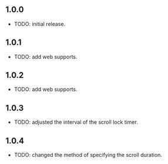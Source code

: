 ## 1.0.0
* TODO: initial release.
## 1.0.1
* TODO: add web supports.
## 1.0.2
* TODO: add web supports.
## 1.0.3
* TODO: adjusted the interval of the scroll lock timer.
## 1.0.4
* TODO: changed the method of specifying the scroll duration.